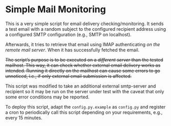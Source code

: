 # Simple Mail Monitoring

This is a very simple script for email delivery checking/monitoring. It sends a test email with a random subject to the configured recipient address using a configured SMTP configuration (e.g., SMTP on localhost).

Afterwards, it tries to retrieve that email using IMAP authenticating *on the remote mail server*. When it has successfully fetched the email.

<strike>The script’s purpose is to be executed on a *different server* than the tested mailhost.
This way, it can check whether external email delivery works as intended.
Running it directly on the mailhost can cause some errors to go unnoticed, i.e., if only external email submission is affected.</strike>

This script was modified to take an additional external smtp-server and recipient so it may be run on the server under test with the caveat that only some error conditions may be reported. 

To deploy this script, adapt the `config.py.example` as `config.py` and register a cron to periodically call this script depending on your requirements, e.g., every 15 minutes.
